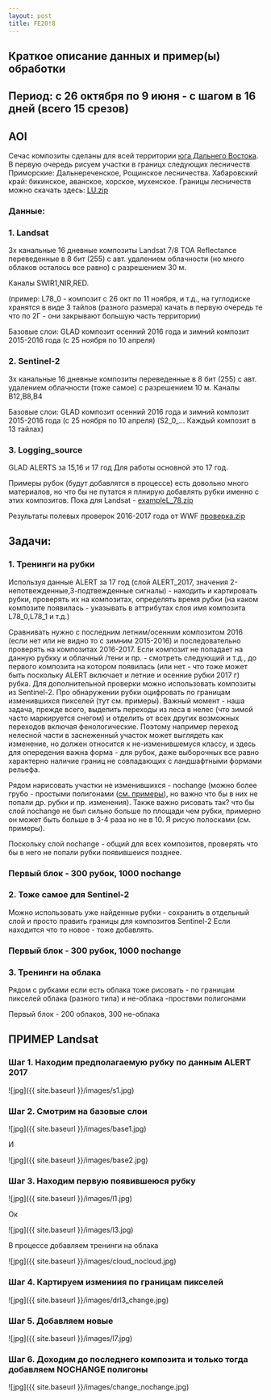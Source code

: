 ```yaml
---
layout: post
title: FE20!8
---
```

## Краткое описание данных и пример(ы) обработки

## Период: с 26 октября по 9 июня - с шагом в 16 дней (всего 15 срезов)

## AOI

Сечас композиты сделаны для всей территории [юга Дальнего Востока](https://drive.google.com/a/greenpeace.org/file/d/1iDcQKLaDpzuPAks4-zcVudJToPRTRRy2/view?usp=sharing). В первую очередь рисуем участки в границх следующих лесничеств Приморские: Дальнереченское, Рощинское лесничества. Хабаровский край: бикинское, аванское, хорское, мухенское. Границы лесничеств можно скачать здесь: [LU.zip](https://drive.google.com/a/greenpeace.org/file/d/19g-QNa6cRyzNVtVSWZHmWBigSLazlhST/view?usp=sharing)

### Данные:

### 1. Landsat

3х канальные 16 дневные композиты Landsat 7/8 TOA Reflectance переведенные в 8 бит (255) с авт. удалением облачности (но много облаков осталось все равно) с разрешением 30 м. 

Каналы SWIR1,NIR,RED.

(пример: L78_0 - композит с 26 окт по 11 ноября, и т.д., на гуглодиске хранятся в виде 3 тайлов (разного размера)
качать в первую очередь те что по 2Г - они закрывают большую часть территории)

Базовые слои: GLAD композит осенний 2016 года и зимний композит 2015-2016 года (с 25 ноября по 10 апреля)

### 2. Sentinel-2

3х канальные  16 дневные композиты переведенные в 8 бит (255) с авт. удалением облачности (тоже самое) с разрешением 10 м. Каналы B12,В8,В4

Базовые слои: GLAD композит осенний 2016 года и зимний композит 2015-2016 года (с 25 ноября по 10 апреля)
(S2_0_... Каждый композит в 13 тайлах)

### 3. Logging_source

GLAD ALERTS за 15,16 и 17 год
Для работы основной это 17 год. 

Примеры рубок (будут добавлятся в процессе) есть довольно много материалов, но что бы не путатся я плнирую добавлять рубки именно с этих композитов. Пока для Landsat - [exampleL_78.zip](https://drive.google.com/a/greenpeace.org/file/d/10YwhIx86ros12xmANlRyTJNrC6p9Nq9B/view?usp=sharing)

Результаты полевых проверок 2016-2017 года от WWF
[проверка.zip](https://drive.google.com/a/greenpeace.org/file/d/1UkuDFHbM_TwTe7Zdk_PkzuXPl2oAyK08/view?usp=sharing)

## Задачи:

### 1. Тренинги на рубки
Используя данные ALERT за 17 год (слой ALERT_2017, значения 2-непотвежденные,3-подтвежденные сигналы) - находить и картировать рубки, 
проверять их на композитах, определять время рубки (на каком композите появилась - указывать в аттрибутах слоя имя композита L78_0,L78_1  и т.д.)

Сравнивать нужно с последним летним/осенним композитом 2016 (если нет или не видно то с зимним 2015-2016) и последовательно проверять на композитах 2016-2017. Если композит не попадает на данную рубкку и облачный /тени и пр. - смотреть следующий и т.д., до первого композита на котором появилась (или нет - что тоже может быть поскольку ALERT включает и летние и осенние рубки 2017 г) рубка.
Для дополнительной проверки можно использовать композиты из Sentinel-2. Про обнаружении рубки оцифровать по границам изменившихся пикселей (тут см. примеры). Важный момент - наша задача, прежде всего, выделить переходы из леса в нелес (что зимой часто маркируется снегом) и отделить от всех других возможных переходов включая фенологические. Поэтому например переход нелесной части в заснеженный участок может выглядеть как изменение, но должен относится к не-изменившемуся классу, и здесь для опередения важна форма - для рубок, даже выборочных все равно характерно наличие границ не совпадающих с ландшафтными формами рельефа. 


Рядом нарисовать участки не изменившихся - nochange (можно более грубо - простыми полигонами ([см. примеры](https://drive.google.com/a/greenpeace.org/file/d/10YwhIx86ros12xmANlRyTJNrC6p9Nq9B/view?usp=sharing)), но важно что бы в них не попали др. рубки и пр. изменения). Также важно рисовать так? что бы слой nochange не был сильно больше по площади чем рубки, примерно он может быть больше в 3-4 раза но не в 10. Я рисую полосками (см. примеры).

Поскольку слой nochange - общий для всех композитов, проверять что бы в него не попали рубки появившеися позднее.

### Первый блок - 300 рубок, 1000 nochange

### 2. Тоже самое для Sentinel-2 
Можно использовать уже найденные рубки - сохранить в отдельный слой и просто править границы для композитов Sentinel-2
Если находится что то новое - тоже добавлять.

### Первый блок - 300 рубок, 1000 nochange

### 3. Тренинги на облака

Рядом с рубками если есть облака тоже рисовать - по границам пикселей облака (разного типа)
и не-облака -проствми полигонами

Первый блок - 200 облаков, 300 не-облака

## ПРИМЕР Landsat

### Шаг 1. Находим предполагаемую рубку по данным ALERT 2017

![jpg]({{ site.baseurl }}/images/s1.jpg)

### Шаг 2. Смотрим на базовые слои

![jpg]({{ site.baseurl }}/images/base1.jpg)

И

![jpg]({{ site.baseurl }}/images/base2.jpg)

### Шаг 3. Находим первую появившеюся рубку

![jpg]({{ site.baseurl }}/images/l1.jpg)

Ок

![jpg]({{ site.baseurl }}/images/l3.jpg)

В процессе добавляем тренинги на облака

![jpg]({{ site.baseurl }}/images/cloud_nocloud.jpg)

### Шаг 4. Картируем измениия по границам  пикселей

![jpg]({{ site.baseurl }}/images/drl3_change.jpg)

### Шаг 5. Добавляем новые

![jpg]({{ site.baseurl }}/images/l7.jpg)

### Шаг 6. Доходим до последнего композита и только тогда добавляем NOCHANGE полигоны

![jpg]({{ site.baseurl }}/images/change_nochange.jpg)

